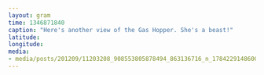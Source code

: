 ```yaml
---
layout: gram
time: 1346871840
caption: "Here's another view of the Gas Hopper. She's a beast!"
latitude: 
longitude: 
media:
- media/posts/201209/11203208_908553805878494_863136716_n_17842291486000351.jpg
---
```

